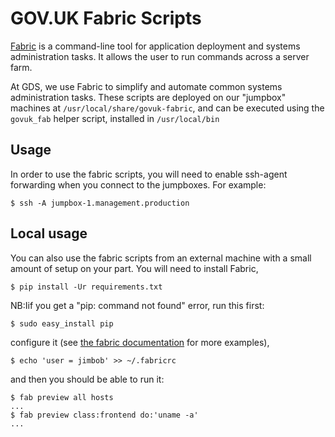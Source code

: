 # GOV.UK Fabric Scripts

[Fabric](http://fabfile.org) is a command-line tool for application deployment
and systems administration tasks. It allows the user to run commands across a
server farm.

At GDS, we use Fabric to simplify and automate common systems administration
tasks. These scripts are deployed on our "jumpbox" machines at
`/usr/local/share/govuk-fabric`, and can be executed using the `govuk_fab`
helper script, installed in `/usr/local/bin`

## Usage

In order to use the fabric scripts, you will need to enable ssh-agent
forwarding when you connect to the jumpboxes. For example:

    $ ssh -A jumpbox-1.management.production

## Local usage

You can also use the fabric scripts from an external machine with a small amount
of setup on your part. You will need to install Fabric,

    $ pip install -Ur requirements.txt

NB:Iif you get a "pip: command not found" error, run this first:

    $ sudo easy_install pip

configure it (see [the fabric documentation][fabdoc] for more examples),

    $ echo 'user = jimbob' >> ~/.fabricrc

and then you should be able to run it:

    $ fab preview all hosts
    ...
    $ fab preview class:frontend do:'uname -a'
    ...

[fabdoc]: http://docs.fabfile.org/en/latest/usage/fab.html

